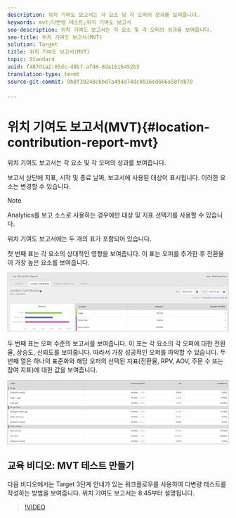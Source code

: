 ```yaml
---
description: 위치 기여도 보고서는 각 요소 및 각 오퍼의 성과를 보여줍니다.
keywords: mvt;다변량 테스트;위치 기여도 보고서
seo-description: 위치 기여도 보고서는 각 요소 및 각 오퍼의 성과를 보여줍니다.
seo-title: 위치 기여도 보고서(MVT)
solution: Target
title: 위치 기여도 보고서(MVT)
topic: Standard
uuid: f487d1a2-05dc-40b7-af40-8da1616452b3
translation-type: tm+mt
source-git-commit: 9b8f39240cbbd7a494d74dc0016ed666a58fd870

---
```



# 위치 기여도 보고서(MVT){#location-contribution-report-mvt}

위치 기여도 보고서는 각 요소 및 각 오퍼의 성과를 보여줍니다.

보고서 상단에 지표, 시작 및 종료 날짜, 보고서에 사용된 대상이 표시됩니다. 이러한 요소는 변경할 수 있습니다.

>[!NOTE]
>
>Analytics를 보고 소스로 사용하는 경우에만 대상 및 지표 선택기를 사용할 수 있습니다.

위치 기여도 보고서에는 두 개의 표가 포함되어 있습니다.

첫 번째 표는 각 요소의 상대적인 영향을 보여줍니다. 이 표는 오퍼를 추가한 후 전환율이 가장 높은 요소를 보여줍니다.

![](assets/locationcontributiontop.png)

두 번째 표는 오퍼 수준의 보고서를 보여줍니다. 이 표는 각 요소의 각 오퍼에 대한 전환율, 상승도, 신뢰도를 보여줍니다. 따라서 가장 성공적인 오퍼를 파악할 수 있습니다. 두 번째 열은 하나의 표준화와 해당 오퍼의 선택된 지표(전환율, RPV, AOV, 주문 수 또는 참여 지표)에 대한 값을 보여줍니다.

![](assets/locationcontributionbottom.png)

## 교육 비디오: MVT 테스트 만들기

다음 비디오에서는 Target 3단계 안내가 있는 워크플로우를 사용하여 다변량 테스트를 작성하는 방법을 보여줍니다. 위치 기여도 보고서는 8:45부터 설명됩니다.

>[!VIDEO](https://video.tv.adobe.com/v/17395)